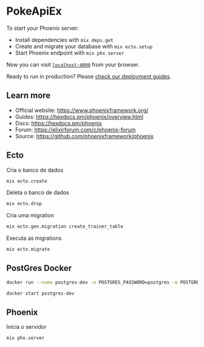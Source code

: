 # PokeApiEx

To start your Phoenix server:

  * Install dependencies with `mix deps.get`
  * Create and migrate your database with `mix ecto.setup`
  * Start Phoenix endpoint with `mix phx.server`

Now you can visit [`localhost:4000`](http://localhost:4000) from your browser.

Ready to run in production? Please [check our deployment guides](https://hexdocs.pm/phoenix/deployment.html).

## Learn more

  * Official website: https://www.phoenixframework.org/
  * Guides: https://hexdocs.pm/phoenix/overview.html
  * Docs: https://hexdocs.pm/phoenix
  * Forum: https://elixirforum.com/c/phoenix-forum
  * Source: https://github.com/phoenixframework/phoenix

## Ecto

Cria o banco de dados
```bash
mix ecto.create
```

Deleta o banco de dados
```bash
mix ecto.drop
```

Cria uma migration
```bash
mix ecto.gen.migration create_trainer_table
```

Executa as migrations
```bash
mix ecto.migrate
```



## PostGres Docker

```bash
docker run --name postgres-dev -e POSTGRES_PASSWORD=postgres -e POSTGRES_USER=postgres -e POSTGRES_DB=poke_api_ex_dev -p 5432:5432 -d postgres
```

```bash
docker start postgres-dev
```

## Phoenix

Inicia o servidor
```bash
mix phx.server
```
